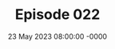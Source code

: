 ---
title: Episode 022
date: 23 May 2023 08:00:00 -0000
eptype: full
episode_number: 22

# provide these
alm_description: 

# find these
show_source: 99% Invisible
original_title: "Train Set: Track Three"
original_subtitle: "lip coaches, the worlds shortest trains, private cars, torpedoes, and of course, Thomas."
original_description: "Happy National Train Day, everyone – for those of you who missed it: that was May 13th this year. A year ago, we started down this path with Train Set: Track One, which gave way to Track Two …and now, here we are for the final part of our train-fecta.

Slip coaches, the worlds shortest trains, private cars, torpedoes, and of course, Thomas."
podcast_url: "https://dts.podtrac.com/redirect.mp3/chrt.fm/track/288D49/stitcher.simplecastaudio.com/3bb687b0-04af-4257-90f1-39eef4e631b6/episodes/cae6585f-4629-4dcd-acb8-2e33dcf107af/audio/128/default.mp3"
audio_type: "audio/mpeg"
duration: 31:17
---